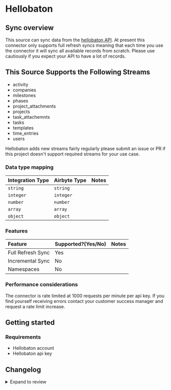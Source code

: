 # Hellobaton

## Sync overview

This source can sync data from the [hellobaton API](https://app.hellobaton.com/api/redoc/). At present this connector only supports full refresh syncs meaning that each time you use the connector it will sync all available records from scratch. Please use cautiously if you expect your API to have a lot of records.

## This Source Supports the Following Streams

- activity
- companies
- milestones
- phases
- project_attachments
- projects
- task_attachemnts
- tasks
- templates
- time_entries
- users

Hellobaton adds new streams fairly regularly please submit an issue or PR if this project doesn't support required streams for your use case.

### Data type mapping

| Integration Type | Airbyte Type | Notes |
| :--------------- | :----------- | :---- |
| `string`         | `string`     |       |
| `integer`        | `integer`    |       |
| `number`         | `number`     |       |
| `array`          | `array`      |       |
| `object`         | `object`     |       |

### Features

| Feature           | Supported?\(Yes/No\) | Notes |
| :---------------- | :------------------- | :---- |
| Full Refresh Sync | Yes                  |       |
| Incremental Sync  | No                   |       |
| Namespaces        | No                   |       |

### Performance considerations

The connector is rate limited at 1000 requests per minute per api key. If you find yourself receiving errors contact your customer success manager and request a rate limit increase.

## Getting started

### Requirements

- Hellobaton account
- Hellobaton api key

## Changelog

<details>
  <summary>Expand to review</summary>

| Version | Date       | Pull Request                                             | Subject                             |
| :------ | :--------- | :------------------------------------------------------- | :---------------------------------- |
| 0.2.5 | 2024-06-26 | [40445](https://github.com/airbytehq/airbyte/pull/40445) | Update dependencies |
| 0.2.4 | 2024-06-22 | [40195](https://github.com/airbytehq/airbyte/pull/40195) | Update dependencies |
| 0.2.3 | 2024-06-15 | [39113](https://github.com/airbytehq/airbyte/pull/39113) | Make compatible with builder |
| 0.2.2 | 2024-06-06 | [39189](https://github.com/airbytehq/airbyte/pull/39189) | [autopull] Upgrade base image to v1.2.2 |
| 0.2.1 | 2024-05-21 | [38507](https://github.com/airbytehq/airbyte/pull/38507) | [autopull] base image + poetry + up_to_date |
| 0.2.0 | 2023-08-19 | [29490](https://github.com/airbytehq/airbyte/pull/29490) | Migrate CDK from Python to Low Code |
| 0.1.0 | 2022-01-14 | [8461](https://github.com/airbytehq/airbyte/pull/8461) | 🎉 New Source: Hellobaton |

</details>

